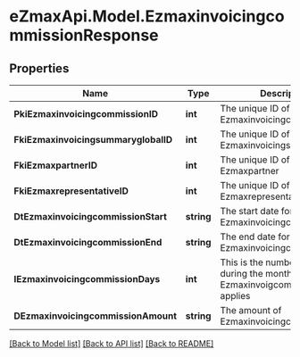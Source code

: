 
# eZmaxApi.Model.EzmaxinvoicingcommissionResponse

## Properties

Name | Type | Description | Notes
------------ | ------------- | ------------- | -------------
**PkiEzmaxinvoicingcommissionID** | **int** | The unique ID of the Ezmaxinvoicingcommission | [optional] 
**FkiEzmaxinvoicingsummaryglobalID** | **int** | The unique ID of the Ezmaxinvoicingsummaryglobal | [optional] 
**FkiEzmaxpartnerID** | **int** | The unique ID of the Ezmaxpartner | [optional] 
**FkiEzmaxrepresentativeID** | **int** | The unique ID of the Ezmaxrepresentative | [optional] 
**DtEzmaxinvoicingcommissionStart** | **string** | The start date for the Ezmaxinvoicingcommission | 
**DtEzmaxinvoicingcommissionEnd** | **string** | The end date for the Ezmaxinvoicingcommission | 
**IEzmaxinvoicingcommissionDays** | **int** | This is the number of days during the month on which the Ezmaxinvoigcommission applies | 
**DEzmaxinvoicingcommissionAmount** | **string** | The amount of Ezmaxinvoicingcommission | 

[[Back to Model list]](../README.md#documentation-for-models)
[[Back to API list]](../README.md#documentation-for-api-endpoints)
[[Back to README]](../README.md)

